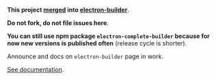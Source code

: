 **This project [merged](https://github.com/loopline-systems/electron-builder/issues/138) into [electron-builder](https://github.com/loopline-systems/electron-builder)**.

**Do not fork, do not file issues here**.

**You can still use npm package `electron-complete-builder` because for now new versions is published often** (release cycle is shorter).

Announce and docs on `electron-builder` page in work.

[See documentation](https://github.com/develar/electron-builder).
